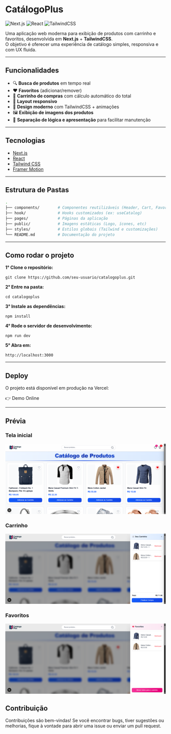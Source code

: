 # CatálogoPlus

![Next.js](https://img.shields.io/badge/Next.js-000000?style=for-the-badge&logo=nextdotjs&logoColor=white)
![React](https://img.shields.io/badge/React-20232A?style=for-the-badge&logo=react&logoColor=61DAFB)
![TailwindCSS](https://img.shields.io/badge/Tailwind_CSS-38B2AC?style=for-the-badge&logo=tailwind-css&logoColor=white)

Uma aplicação web moderna para exibição de produtos com carrinho e favoritos, desenvolvida em **Next.js** + **TailwindCSS**.  
O objetivo é oferecer uma experiência de catálogo simples, responsiva e com UX fluida.

---

## Funcionalidades

- 🔍 **Busca de produtos** em tempo real  
- ❤️ **Favoritos** (adicionar/remover)  
- 🛒 **Carrinho de compras** com cálculo automático do total  
- 📱 **Layout responsivo**  
- 🎨 **Design moderno** com TailwindCSS + animações  
- 🖼️ **Exibição de imagens dos produtos** 
- 📑 **Separação de lógica e apresentação** para facilitar manutenção  

---

## Tecnologias

- [Next.js](https://nextjs.org/)  
- [React](https://react.dev/)  
- [Tailwind CSS](https://tailwindcss.com/)  
- [Framer Motion](https://www.framer.com/motion/)  

---

## Estrutura de Pastas

```bash
.
├── components/        # Componentes reutilizáveis (Header, Cart, Favorites, etc)
├── hook/              # Hooks customizados (ex: useCatalog)
├── pages/             # Páginas da aplicação
├── public/            # Imagens estáticas (Logo, ícones, etc)
├── styles/            # Estilos globais (Tailwind e customizações)
└── README.md          # Documentação do projeto
```
---

## Como rodar o projeto

**1° Clone o repositório:**

```
git clone https://github.com/seu-usuario/catalogoplus.git
```

**2° Entre na pasta:**
```
cd catalogoplus
```

**3° Instale as dependências:**
```
npm install
```

**4° Rode o servidor de desenvolvimento:**
```
npm run dev
```

**5° Abra em:**
```
http://localhost:3000
```

---

## Deploy
O projeto está disponível em produção na Vercel:

👉 Demo Online

---

## Prévia

### Tela inicial
![Home](./public/screenshots/Home.png)

### Carrinho
![Carrinho](./public/screenshots/Carrinho.png)

### Favoritos
![Favoritos](./public/screenshots/Favoritos.png)

## Contribuição
Contribuições são bem-vindas! Se você encontrar bugs, tiver sugestões ou melhorias, fique à vontade para abrir uma issue ou enviar um pull request.
